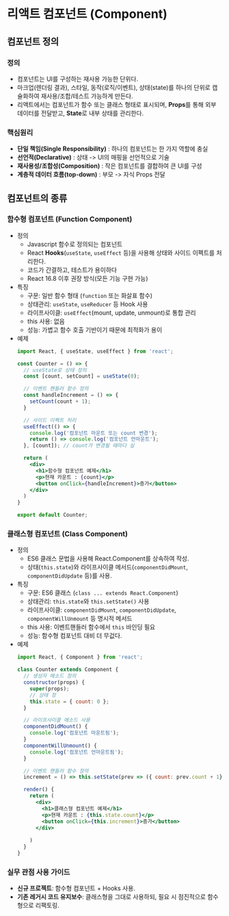 # 리액트 컴포넌트 (Component)

## 컴포넌트 정의
### 정의
- 컴포넌트는 UI를 구성하는 재사용 가능한 단위다.
- 마크업(렌더링 결과), 스타일, 동작(로직/이벤트), 상태(state)를 하나의 단위로 캡슐화하여 재사용/조합/테스트 가능하게 만든다.
- 리액트에서는 컴포넌트가 함수 또는 클래스 형태로 표시되며, **Props**를 통해 외부 데이터를 전달받고, **State**로 내부 상태를 관리한다.

### 핵심원리 
- **단일 책임(Single Responsibility)** : 하나의 컴포넌트는 한 가지 역할에 충실
- **선언적(Declarative)** : 상태 -> UI의 매핑을 선언적으로 기술
- **재사용성/조합성(Composition)** : 작은 컴포넌트를 결합하여 큰 UI를 구성
- **계층적 데이터 흐름(top-down)** : 부모 -> 자식 Props 전달

## 컴포넌트의 종류
### 함수형 컴포넌트 (Function Component)
- 정의
  - Javascript 함수로 정의되는 컴포넌트
  - React **Hooks**(`useState`, `useEffect` 등)을 사용해 상태와 사이드 이펙트를 처리한다.
  - 코드가 간결하고, 테스트가 용이하다
  - React 16.8 이후 권장 방식(모든 기능 구현 가능)
- 특징
  - 구문: 일반 함수 형태 (`function` 또는 화살표 함수)
  - 상태관리: `useState`, `useReducer` 등 Hook 사용
  - 라이프사이클: `useEffect`(mount, update, unmount)로 통합 관리
  - this 사용: 없음
  - 성능: 가볍고 함수 호출 기반이기 때문에 최적화가 용이
- 예제
    ```jsx
    import React, { useState, useEffect } from 'react';

    const Counter = () => {
      // useState로 상태 정의
      const [count, setCount] = useState(0);

      // 이벤트 핸들러 함수 정의
      const handleIncrement = () => {
        setCount(count + 1);
      }

      // 사이드 이펙트 처리
      useEffect(() => {
        console.log('컴포넌트 마운트 또는 count 변경');
        return () => console.log('컴포넌트 언마운트');
      }, [count]); // count가 변경될 때마다 실

      return (
        <div>
          <h1>함수형 컴포넌트 예제</h1>
          <p>현재 카운트 : {count}</p>
          <button onClick={handleIncrement}>증가</button>
        </div>
      )
    }

    export default Counter;
    ```
### 클래스형 컴포넌트 (Class Component)
- 정의
  - ES6 클래스 문법을 사용해 React.Component를 상속하여 작성.
  - 상태(`this.state`)와 라이프사이클 메서드(`componentDidMount`, `componentDidUpdate` 등)를 사용.
- 특징
  - 구문: ES6 클래스 (`class ... extends React.Component`)
  - 상태관리: `this.state`와 `this.setState()` 사용
  - 라이프사이클: `componentDidMount`, `componentDidUpdate`, `componentWillUnmount` 등 명시적 메서드
  - this 사용: 이벤트핸들러 함수에서 `this` 바인딩 필요
  - 성능: 함수형 컴포넌트 대비 더 무겂다.
- 예제
    ```jsx
    import React, { Component } from 'react';

    class Counter extends Component {
      // 생성자 메소드 정의
      constructor(props) {
        super(props);
        // 상태 정
        this.state = { count: 0 };
      }

      // 라이프사이클 메소드 사용
      componentDidMount() {
        console.log('컴포넌트 마운트됨');
      }
      componentWillUnmount() {
        console.log('컴포넌트 언마운트됨');
      }

      // 이벤트 핸들러 함수 정의
      increment = () => this.setState(prev => ({ count: prev.count + 1}));

      render() {
        return (
          <div>
            <h1>클래스형 컴포넌트 예제</h1>
            <p>현재 카운트 : {this.state.count}</p>
            <button onClick={this.increment}>증가</button>
          </div>
          
        )
      }
    }
    ```

### 실무 관점 사용 가이드
- **신규 프로젝트**: 함수형 컴포넌트 + Hooks 사용.
- **기존 레거시 코드 유지보수**: 클래스형을 그대로 사용하되, 필요 시 점진적으로 함수형으로 리팩토링.
